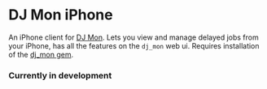 # DJ Mon iPhone

An iPhone client for [DJ Mon](https://github.com/akshayrawat/dj_mon). Lets you view and manage delayed jobs from your iPhone, has all the features on the `dj_mon` web ui. Requires installation of the [dj_mon gem](https://github.com/akshayrawat/dj_mon).

### Currently in development